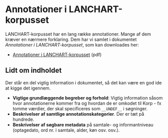 # Annotationer i LANCHART-korpusset

LANCHART-korpusset har en lang række annotationer. Mange af dem kræver en nærmere forklaring. Dem har vi samlet i dokumentet *Annotationer i LANCHART-korpusset*, som kan downloades her:

- [Annotationer i LANCHART-korpusset](https://dgcss.hum.ku.dk/online-ressourcer/lanchart-korpusset/annotationer-i-lanchart/) (pdf)

## Lidt om indholdet

Der står en del vigtig information i dokumentet, så det kan være en god ide at kigge det igennem.

- **Vigtige grundlæggende begreber og forhold**: Vigtig information såsom hvor annotationerne kommer fra og hvordan de er omkodet til Korp - fx tomme værdier, der skal specificeres som `__UNDEF__` i søgninger.
- **Beskrivelser af samtlige annotationskategorier**. Der er tæt på hundrede.
- **Beskrivelser af søgbare metadata** på samtale- og informantniveau (optagedato, ord nr. i samtale, alder, køn osv. osv.).